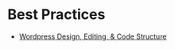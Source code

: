 Best Practices
==============

-   [​Wordpress Design, Editing, & Code Structure](Acknowledgment-of-Receipt.md)

 
